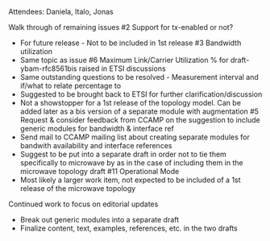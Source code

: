 Attendees: Daniela, Italo, Jonas

Walk through of remaining issues
#2 Support for tx-enabled or not?
- For future release - Not to be included in 1st release
#3 Bandwidth utilization
- Same topic as issue #6 Maximum Link/Carrier Utilization % for draft-ybam-rfc8561bis raised in ETSI discussions
- Same outstanding questions to be resolved - Measurement interval and if/what to relate percentage to
- Suggested to be brought back to ETSI for further clarification/discussion
- Not a showstopper for a 1st release of the topology model. Can be added later as a bis version of a separate module with augmentation
#5 Request & consider feedback from CCAMP on the suggestion to include generic modules for bandwidth & interface ref
- Send mail to CCAMP mailing list about creating separate modules for bandwith availability and interface references
- Suggest to be put into a separate draft in order not to tie them specifically to microwave by as in the case of including them in the microwave topology draft
#11 Operational Mode
- Most likely a larger work item, not expected to be included of a 1st release of the microwave topology 

Continued work to focus on editorial updates
- Break out generic modules into a separate draft
- Finalize content, text, examples, references, etc. in the two drafts
